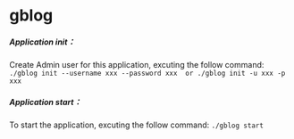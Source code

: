 # gblog
##### Application init：  
Create Admin user for this application, excuting the follow command:
`./gblog init --username xxx --password xxx  or ./gblog init -u xxx -p xxx`
##### Application start：
To start the application, excuting the follow command:
`./gblog start` 